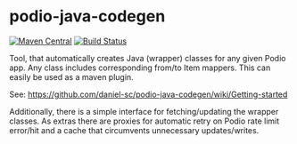 podio-java-codegen 
==================

[![Maven Central](https://img.shields.io/maven-central/v/com.github.daniel-sc.podio-java-codegen/code-gen-core)](https://mvnrepository.com/artifact/com.github.daniel-sc.podio-java-codegen)
[![Build Status](https://travis-ci.org/daniel-sc/podio-java-codegen.png)](https://travis-ci.org/daniel-sc/podio-java-codegen)

Tool, that automatically creates Java (wrapper) classes for any given Podio app. Any class includes corresponding from/to Item mappers.
This can easily be used as a maven plugin.

See: https://github.com/daniel-sc/podio-java-codegen/wiki/Getting-started

Additionally, there is a simple interface for fetching/updating the wrapper classes. As extras there are proxies for automatic retry on Podio rate limit error/hit and a cache that circumvents unnecessary updates/writes.
